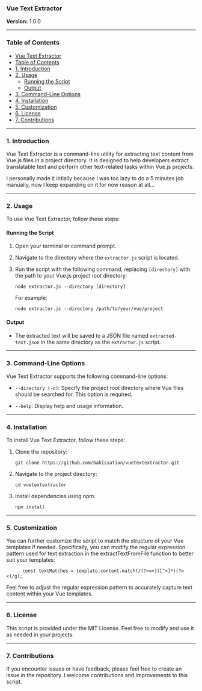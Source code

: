 ### Vue Text Extractor

**Version:** 1.0.0

---

### Table of Contents

- [Vue Text Extractor](#vue-text-extractor)
- [Table of Contents](#table-of-contents)
- [1. Introduction](#1-introduction)
- [2. Usage](#2-usage)
  - [Running the Script](#running-the-script)
  - [Output](#output)
- [3. Command-Line Options](#3-command-line-options)
- [4. Installation](#4-installation)
- [5.  Customization](#5--customization)
- [6.  License](#6--license)
- [7.  Contributions](#7--contributions)

---

### 1. Introduction

Vue Text Extractor is a command-line utility for extracting text content from Vue.js files in a project directory. It is designed to help developers extract translatable text and perform other text-related tasks within Vue.js projects.

I personally made it intially because I was too lazy to do a 5 minutes job manually, now I keep expanding on it for now reason at all...

---

### 2. Usage

To use Vue Text Extractor, follow these steps:

#### Running the Script

1. Open your terminal or command prompt.

2. Navigate to the directory where the `extractor.js` script is located.

3. Run the script with the following command, replacing `[directory]` with the path to your Vue.js project root directory:

   ```
   node extractor.js --directory [directory]
   ```

   For example:

   ```
   node extractor.js --directory /path/to/your/vue/project
   ```

#### Output

- The extracted text will be saved to a JSON file named `extracted-text.json` in the same directory as the `extractor.js` script.
---

### 3. Command-Line Options

Vue Text Extractor supports the following command-line options:

- `--directory (-d)`: Specify the project root directory where Vue files should be searched for. This option is required.

- `--help`: Display help and usage information.

---

### 4. Installation

To install Vue Text Extractor, follow these steps:

1. Clone the repository:

   ```
   git clone https://github.com/bakissation/vuetextextractor.git
   ```

2. Navigate to the project directory:

   ```
   cd vuetextextractor
   ```

3. Install dependencies using npm:

   ```
   npm install
   ```
---

### 5.  Customization

You can further customize the script to match the structure of your Vue templates if needed. Specifically, you can modify the regular expression pattern used for text extraction in the extractTextFromFile function to better suit your templates:

  

~~~
      const textMatches = template.content.match(/(?<=>)([^<]*)(?=<)/g);
~~~

  

Feel free to adjust the regular expression pattern to accurately capture text content within your Vue templates.

---

### 6.  License

This script is provided under the MIT License. Feel free to modify and use it as needed in your projects.

---

### 7.  Contributions

If you encounter issues or have feedback, please feel free to create an issue in the repository. I welcome contributions and improvements to this script.